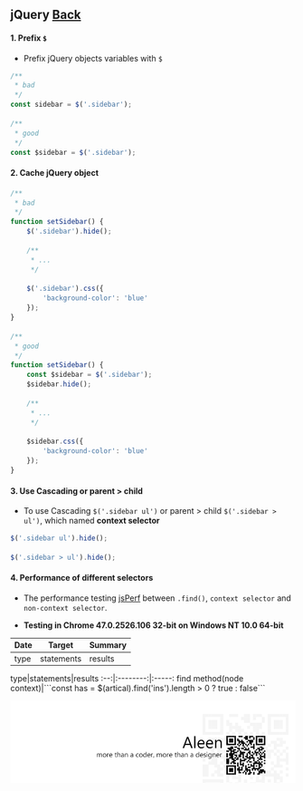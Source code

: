 ## jQuery [**Back**](./../README.md)

#### 1. Prefix `$`

- Prefix jQuery objects variables with `$`

```js
/**
 * bad
 */
const sidebar = $('.sidebar');

/**
 * good
 */
const $sidebar = $('.sidebar');
```

#### 2. Cache jQuery object

```js
/**
 * bad
 */
function setSidebar() {
    $('.sidebar').hide();
    
    /**
     * ...
     */
    
    $('.sidebar').css({
        'background-color': 'blue'
    });
}

/**
 * good
 */
function setSidebar() {
    const $sidebar = $('.sidebar');
    $sidebar.hide();
    
    /**
     * ...
     */
    
    $sidebar.css({
        'background-color': 'blue'
    });
}
```

#### 3. Use Cascading or parent > child

- To use Cascading `$('.sidebar ul')` or parent > child `$('.sidebar > ul')`, which named **context selector**

```js
$('.sidebar ul').hide();

$('.sidebar > ul').hide();
```

#### 4. Performance of different selectors

- The performance testing [jsPerf](http://jsperf.com/jquery-find-vs-context-sel/16) between `.find()`, `context selector` and `non-context selector`. 

- **Testing in Chrome 47.0.2526.106 32-bit on Windows NT 10.0 64-bit**

<table>
    <thead>
		<th scope="col">Date</th>
		<th scope="col">Target</th>
		<th scope="col">Summary</th>
	</thead>
    <tbody>
        <tr>
            <td>type</td>
            <td>statements</td>
            <td>results</td>
        </tr>
    </tbody>
</table>
type|statements|results
:--:|:--------:|:-----:
find method(node context)|```const has = $(artical).find('ins').length > 0 ? true : false```

<a href="http://aleen42.github.io/" target="_blank" ><img src="./../pic/tail.gif"></a>